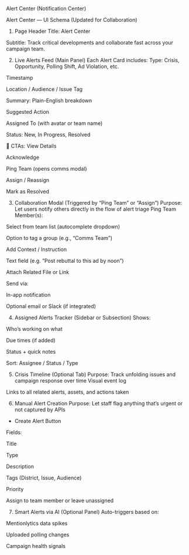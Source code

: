 Alert Center (Notification Center)


Alert Center — UI Schema (Updated for Collaboration)
1. Page Header
Title: Alert Center


Subtitle: Track critical developments and collaborate fast across your campaign team.



2. Live Alerts Feed (Main Panel)
Each Alert Card includes:
Type: Crisis, Opportunity, Polling Shift, Ad Violation, etc.


Timestamp


Location / Audience / Issue Tag


Summary: Plain-English breakdown


Suggested Action


Assigned To (with avatar or team name)


Status: New, In Progress, Resolved


🔗 CTAs:
View Details


Acknowledge


Ping Team (opens comms modal)


Assign / Reassign


Mark as Resolved



3. Collaboration Modal (Triggered by “Ping Team” or “Assign”)
Purpose: Let users notify others directly in the flow of alert triage
Ping Team Member(s):


Select from team list (autocomplete dropdown)


Option to tag a group (e.g., “Comms Team”)


Add Context / Instruction


Text field (e.g. “Post rebuttal to this ad by noon”)


Attach Related File or Link


Send via:


In-app notification


Optional email or Slack (if integrated)



4. Assigned Alerts Tracker (Sidebar or Subsection)
Shows:


Who’s working on what


Due times (if added)


Status + quick notes


Sort: Assignee / Status / Type



5. Crisis Timeline (Optional Tab)
Purpose: Track unfolding issues and campaign response over time
Visual event log


Links to all related alerts, assets, and actions taken



6. Manual Alert Creation
Purpose: Let staff flag anything that’s urgent or not captured by APIs
+ Create Alert Button


Fields:


Title


Type


Description


Tags (District, Issue, Audience)


Priority


Assign to team member or leave unassigned



7. Smart Alerts via AI (Optional Panel)
Auto-triggers based on:


Mentionlytics data spikes


Uploaded polling changes


Campaign health signals




